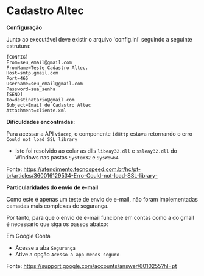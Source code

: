 # Cadastro Altec

**Configuração**

Junto ao executável deve existir o arquivo 'config.ini' seguindo a seguinte estrutura:
```
[CONFIG]
From=seu_email@gmail.com
FromName=Teste Cadastro Altec.
Host=smtp.gmail.com
Port=465
Username=seu_email@gmail.com
Password=sua_senha
[SEND]
To=destinatario@gmail.com
Subject=Email de Cadastro Altec
Attachment=cliente.xml
```

**Dificuldades encontradas:**

Para acessar a API ```viacep```, o componente ```idHttp``` estava retornando o erro ```Could not load SSL library```

* Isto foi resolvido ao colar as dlls ```libeay32.dll``` e ```ssleay32.dll``` do Windows nas pastas ```System32``` e ```SysWow64```

Fonte: https://atendimento.tecnospeed.com.br/hc/pt-br/articles/360016129534-Erro-Could-not-load-SSL-library-

**Particularidades do envio de e-mail**

Como este é apenas um teste de envio de e-mail, não foram implementadas camadas mais complexas de segurança.

Por tanto, para que o envio de e-mail funcione em contas como a do gmail é necessario que siga os passos abaixo:

Em Google Conta
* Acesse a aba ```Segurança```
* Ative a opção ```Acesso a app menos seguro```

Fonte: https://support.google.com/accounts/answer/6010255?hl=pt
